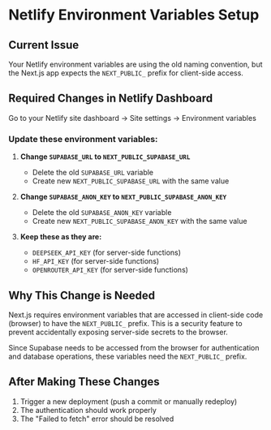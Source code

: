 # Netlify Environment Variables Setup

## Current Issue
Your Netlify environment variables are using the old naming convention, but the Next.js app expects the `NEXT_PUBLIC_` prefix for client-side access.

## Required Changes in Netlify Dashboard

Go to your Netlify site dashboard → Site settings → Environment variables

### Update these environment variables:

1. **Change `SUPABASE_URL` to `NEXT_PUBLIC_SUPABASE_URL`**
   - Delete the old `SUPABASE_URL` variable
   - Create new `NEXT_PUBLIC_SUPABASE_URL` with the same value

2. **Change `SUPABASE_ANON_KEY` to `NEXT_PUBLIC_SUPABASE_ANON_KEY`**
   - Delete the old `SUPABASE_ANON_KEY` variable  
   - Create new `NEXT_PUBLIC_SUPABASE_ANON_KEY` with the same value

3. **Keep these as they are:**
   - `DEEPSEEK_API_KEY` (for server-side functions)
   - `HF_API_KEY` (for server-side functions)
   - `OPENROUTER_API_KEY` (for server-side functions)

## Why This Change is Needed

Next.js requires environment variables that are accessed in client-side code (browser) to have the `NEXT_PUBLIC_` prefix. This is a security feature to prevent accidentally exposing server-side secrets to the browser.

Since Supabase needs to be accessed from the browser for authentication and database operations, these variables need the `NEXT_PUBLIC_` prefix.

## After Making These Changes

1. Trigger a new deployment (push a commit or manually redeploy)
2. The authentication should work properly
3. The "Failed to fetch" error should be resolved 